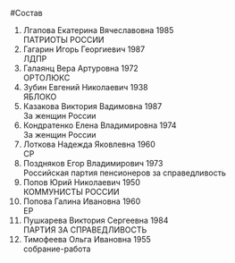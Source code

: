#Состав
1. Лгапова Екатерина Вячеславовна 1985   
    ПАТРИОТЫ РОССИИ
2. Гагарин Игорь Георгиевич 1987   
    ЛДПР
3. Галаянц Вера Артуровна 1972   
    ОРТОЛЮКС
4. Зубин Евгений Николаевич 1938   
    ЯБЛОКО
5. Казакова Виктория Вадимовна 1987   
    За женщин России
6. Кондратенко Елена Владимировна 1974   
    За женщин России
7. Лоткова Надежда Яковлевна 1960   
    СР
8. Поздняков Егор Владимирович 1973   
    Российская партия пенсионеров за справедливость
9. Попов Юрий Николаевич 1950   
    КОММУНИСТЫ РОССИИ
10. Попова Галина Ивановна 1960   
    ЕР
11. Пушкарева Виктория Сергеевна 1984   
    ПАРТИЯ ЗА СПРАВЕДЛИВОСТЬ
12. Тимофеева Ольга Ивановна 1955   
    собрание-работа
